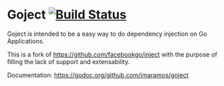 Goject [![Build Status](https://secure.travis-ci.org/imaramos/goject.png)](https://travis-ci.org/imaramos/goject)
======

Goject is intended to be a easy way to do dependency injection on Go Applications.

This is a fork of https://github.com/facebookgo/inject with the purpose of filling the lack of support and extensability.

Documentation: https://godoc.org/github.com/imaramos/goject
